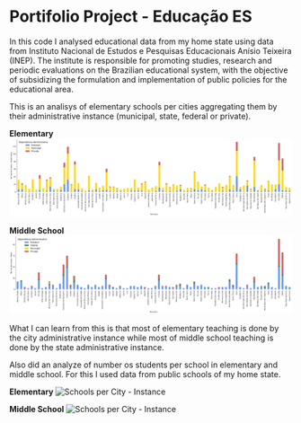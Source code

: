 # Portifolio Project - Educação ES

In this code I analysed educational data from my home state using data from Instituto Nacional de Estudos e Pesquisas Educacionais Anísio Teixeira (INEP). The institute is responsible for promoting studies, research and periodic evaluations on the Brazilian educational system, with the objective of subsidizing the formulation and implementation of public policies for the educational area.

This is an analisys of elementary schools per cities aggregating them by their administrative instance (municipal, state, federal or private).

**Elementary**
![Schools per City - Instance](output/images/type_school_city_fundamental.png)

**Middle School**
![Schools per City - Instance](output/images/type_school_city_medio.png)

What I can learn from this is that most of elementary teaching is done by the city administrative instance while most of middle school teaching is done by the state administrative instance.

Also did an analyze of number os students per school in elementary and middle school. For this I used data from public schools of my home state.

**Elementary**
![Schools per City - Instance](output/images/ratio_student_per_school_fund.png)

**Middle School**
![Schools per City - Instance](output/images/ratio_student_per_school_medio.png)
